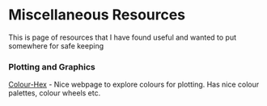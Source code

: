 # Miscellaneous Resources

This is page of resources that I have found useful and wanted to put somewhere for safe keeping 

### Plotting and Graphics 
[Colour-Hex](https://www.color-hex.com) - Nice webpage to explore colours for plotting. Has nice colour palettes, colour wheels etc.
